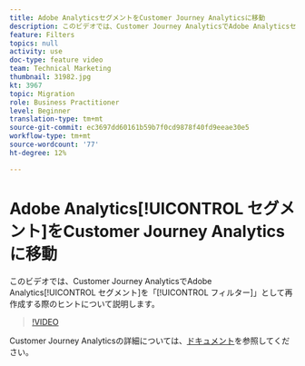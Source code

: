 ```yaml
---
title: Adobe AnalyticsセグメントをCustomer Journey Analyticsに移動
description: このビデオでは、Customer Journey AnalyticsでAdobe Analyticsセグメントを「フィルター」として再作成するためのヒントについて説明します。
feature: Filters
topics: null
activity: use
doc-type: feature video
team: Technical Marketing
thumbnail: 31982.jpg
kt: 3967
topic: Migration
role: Business Practitioner
level: Beginner
translation-type: tm+mt
source-git-commit: ec3697dd60161b59b7f0cd9878f40fd9eeae30e5
workflow-type: tm+mt
source-wordcount: '77'
ht-degree: 12%

---
```



# Adobe Analytics[!UICONTROL セグメント]をCustomer Journey Analyticsに移動

このビデオでは、Customer Journey AnalyticsでAdobe Analytics[!UICONTROL セグメント]を「[!UICONTROL フィルター]」として再作成する際のヒントについて説明します。

>[!VIDEO](https://video.tv.adobe.com/v/31982/?quality=12)

Customer Journey Analyticsの詳細については、[ドキュメント](https://docs.adobe.com/content/help/ja-JP/analytics-platform/using/cja-landing.html)を参照してください。
